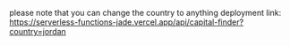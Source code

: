 please note that you can change the country to anything
deployment link:
https://serverless-functions-jade.vercel.app/api/capital-finder?country=jordan
